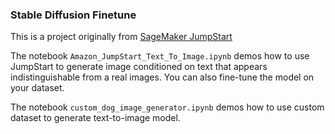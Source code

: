 ### Stable Diffusion Finetune

This is a project originally from [SageMaker JumpStart](https://github.com/aws/amazon-sagemaker-examples/blob/main/introduction_to_amazon_algorithms/jumpstart_text_to_image)

The notebook `Amazon_JumpStart_Text_To_Image.ipynb` demos how to use JumpStart to generate image conditioned on text that appears indistinguishable from a real images. You can also fine-tune the model on your dataset.

The notebook `custom_dog_image_generator.ipynb` demos how to use custom dataset to generate text-to-image model.
